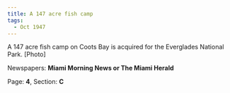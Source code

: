 ```yaml
---  
title: A 147 acre fish camp  
tags:  
  - Oct 1947  
---  
```

  
A 147 acre fish camp on Coots Bay is acquired for the Everglades National Park. [Photo]  
  
Newspapers: **Miami Morning News or The Miami Herald**  
  
Page: **4**, Section: **C** 
